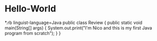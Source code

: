 # Hello-World
*.rb linguist-language=Java
public class Review {
  public static void main(String[] args)
  {
 System.out.print("I'm Nico and this is my first Java program from scratch");
  }
}
